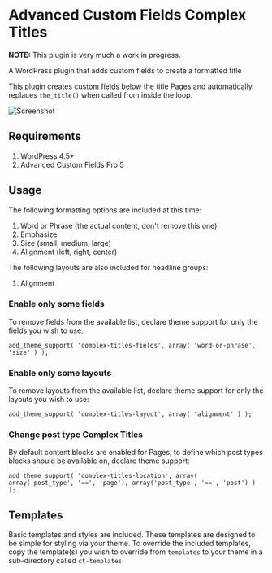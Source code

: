 # Advanced Custom Fields Complex Titles
**NOTE:** This plugin is very much a work in progress.

A WordPress plugin that adds custom fields to create a formatted title

This plugin creates custom fields below the title Pages and automatically replaces `the_title()` when called from inside the loop.

![Screenshot](/../gh-pages/screenshot.png?raw=true "Advanced Custom Fields Complex Titles")

## Requirements

1. WordPress 4.5+
2. Advanced Custom Fields Pro 5

## Usage
The following formatting options are included at this time:

1. Word or Phrase (the actual content, don't remove this one)
1. Emphasize
2. Size (small, medium, large)
3. Alignment (left, right, center)

The following layouts are also included for headline groups:

1. Alignment

### Enable only some fields
To remove fields from the available list, declare theme support for only the fields you wish to use:
````{r, engine='php', count_lines}
add_theme_support( 'complex-titles-fields', array( 'word-or-phrase', 'size' ) );
````

### Enable only some layouts
To remove layouts from the available list, declare theme support for only the layouts you wish to use:
````{r, engine='php', count_lines}
add_theme_support( 'complex-titles-layout', array( 'alignment' ) );
````

### Change post type Complex Titles
By default content blocks are enabled for Pages, to define which post types blocks should be available on, declare theme support:

````{r, engine='php', count_lines}
add_theme_support( 'complex-titles-location', array( array('post_type', '==', 'page'), array('post_type', '==', 'post') ) );
````

## Templates
Basic templates and styles are included. These templates are designed to be simple for styling via your theme. To override the included templates, copy the template(s) you wish to override from `templates` to your theme in a sub-directory called `ct-templates`
